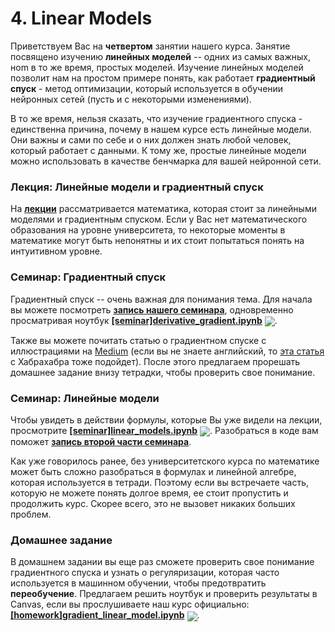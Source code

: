 
# 4. Linear Models

Приветствуем Вас на **четвертом** занятии нашего курса. Занятие посвящено изучению **линейных моделей** -- одних из самых важных, ноm в то же время, простых моделей. Изучение линейных моделей позволит нам на простом примере понять, как работает **градиентный спуск** - метод оптимизации, который используется в обучении нейронных сетей (пусть и с некоторыми изменениями). 

В то же время, нельзя сказать, что изучение градиентного спуска - единственна причина, почему в нашем курсе есть линейные модели. Они важны и сами по себе и о них должен знать любой человек, который работает с данными. К тому же, простые линейные модели можно использовать в качестве бенчмарка для вашей нейронной сети.

### Лекция: Линейные модели и градиентный спуск

На [**лекции**](https://www.youtube.com/watch?v=rcdP9dSL9Gc) рассматривается математика, которая стоит за линейными моделями и градиентным спуском. Если у Вас нет математического образования на уровне университета, то некоторые моменты в математике могут быть непонятны и их стоит попытаться понять на интуитивном уровне.

### Семинар: Градиентный спуск

Градиентный спуск -- очень важная для понимания тема. Для начала вы можете посмотреть [**запись нашего семинара**](https://www.youtube.com/watch?v=lrlDOSYr0Nw), одновременно просматривая ноутбук [**[seminar]derivative_gradient.ipynb**](./[seminar]derivative_gradient.ipynb) [<img src="https://colab.research.google.com/assets/colab-badge.svg" align="center">](https://colab.research.google.com/drive/1N2BJl7pLFLAQIbkUhuv-4uXZUsJ3xsNT). 

Также вы можете почитать статью о градиентном спуске с иллюстрациями на [Medium](https://medium.com/datadriveninvestor/gradient-descent-5a13f385d403) (если вы не знаете английский, то [эта статья](https://habr.com/ru/post/307312/) с Хабрахабра тоже подойдет). После этого предлагаем прорешать домашнее задание внизу тетрадки, чтобы проверить свое понимание.

### Семинар: Линейные модели

Чтобы увидеть в действии формулы, которые Вы уже видели на лекции, просмотрите [**[seminar]linear_models.ipynb**](./[seminar]linear_models.ipynb) [<img src="https://colab.research.google.com/assets/colab-badge.svg" align="center">](https://colab.research.google.com/drive/14l8TWrVJdHmbuMpTEs5KEQe1B5Pzz1dD). Разобраться в коде вам поможет [**запись второй части семинара**](https://www.youtube.com/watch?v=z8sjUl9pRDY).

Как уже говорилось ранее, без университетского курса по математике может быть сложно разобраться в формулах и линейной алгебре, которая используется в тетради. Поэтому если вы встречаете часть, которую не можете понять долгое время, ее стоит пропустить и продолжить курс. Скорее всего, это не вызовет никаких больших проблем.

### Домашнее задание

В домашнем задании вы еще раз сможете проверить свое понимание градиентного спуска и узнать о регуляризации, которая часто используется в машинном обучении, чтобы предотвратить **переобучение**. Предлагаем решить ноутбук и проверить результаты в Canvas, если вы прослушиваете наш курс официально: [**[homework]gradient_linear_model.ipynb**](./[homework]gradient_linear_model.ipynb) [<img src="https://colab.research.google.com/assets/colab-badge.svg" align="center">](https://colab.research.google.com/drive/1X-2lwRPyTrwAbK9YwfMk4-_pYBZ80ZJO).
